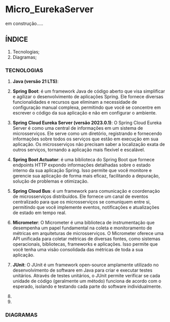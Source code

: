 # Micro_EurekaServer

em construção.....

## ÍNDICE

1. Tecnologias;
2. Diagramas;

### TECNOLOGIAS

1. __Java (versão 21 LTS)__:


2. __Spring Boot__: é um framework Java de código aberto que visa simplificar e agilizar o desenvolvimento de aplicações Spring. Ele fornece diversas funcionalidades e recursos que eliminam a necessidade de configuração manual complexa, permitindo que você se concentre em escrever o código da sua aplicação e não em configurar o ambiente.


3. __Spring Cloud Eureka Server (versão 2023.0.1)__: O Spring Cloud Eureka Server é como uma central de informações em um sistema de microsserviços. Ele serve como um diretório, registrando e fornecendo informações sobre todos os serviços que estão em execução em sua aplicação. Os microsserviços não precisam saber a localização exata de outros serviços, tornando a aplicação mais flexível e escalável.


4. __Spring Boot Actuator__: é uma biblioteca do Spring Boot que fornece endpoints HTTP expondo informações detalhadas sobre o estado interno da sua aplicação Spring. Isso permite que você monitore e gerencie sua aplicação de forma mais eficaz, facilitando a depuração, solução de problemas e otimização.


6. __Spring Cloud Bus__: é um framework para comunicação e coordenação de microsserviços distribuídos. Ele fornece um canal de eventos centralizado para que os microsserviços se comuniquem entre si, permitindo que você implemente eventos, notificações e atualizações de estado em tempo real.


7. __Micrometer__: O Micrometer é uma biblioteca de instrumentação que desempenha um papel fundamental na coleta e monitoramento de métricas em arquiteturas de microsserviços. O Micrometer oferece uma API unificada para coletar métricas de diversas fontes, como sistemas operacionais, bibliotecas, frameworks e aplicações. Isso permite que você tenha uma visão consolidada das métricas de toda a sua aplicação.


8. __JUnit__: O JUnit é um framework open-source amplamente utilizado no desenvolvimento de software em Java para criar e executar testes unitários. Através de testes unitários, o JUnit permite verificar se cada unidade de código (geralmente um método) funciona de acordo com o esperado, isolando e testando cada parte do software individualmente.
9.
10.


### DIAGRAMAS

